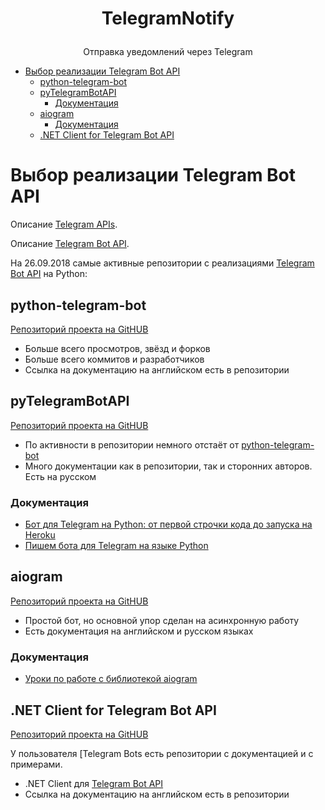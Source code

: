 # <p align="center">TelegramNotify
<p align="center">Отправка уведомлений через Telegram

* [Выбор реализации Telegram Bot API](#Выбор-реализации-telegram-bot-api)
    * [python-telegram-bot](#python-telegram-bot)
    * [pyTelegramBotAPI](#pytelegrambotapi)
        * [Документация](#Документация)
    * [aiogram](#aiogram)
        * [Документация](#Документация-1)
    * [.NET Client for Telegram Bot API](#net-client-for-telegram-bot-api)

# Выбор реализации Telegram Bot API

Описание [Telegram APIs](https://core.telegram.org/api).

Описание [Telegram Bot API](https://core.telegram.org/bots/api).

На 26.09.2018 самые активные репозитории с реализациями [Telegram Bot API](https://core.telegram.org/bots/api) на Python:

## python-telegram-bot
[Репозиторий проекта на GitHUB](https://github.com/python-telegram-bot/python-telegram-bot)

* Больше всего просмотров, звёзд и форков
* Больше всего коммитов и разработчиков
* Ссылка на документацию на английском есть в репозитории

## pyTelegramBotAPI
[Репозиторий проекта на GitHUB](https://github.com/eternnoir/pyTelegramBotAPI)

* По активности в репозитории немного отстаёт от [python-telegram-bot](#python-telegram-bot)
* Много документации как в репозитории, так и сторонних авторов. Есть на русском

### Документация
* [Бот для Telegram на Python: от первой строчки кода до запуска на Heroku](https://tproger.ru/translations/telegram-bot-create-and-deploy/)
* [Пишем бота для Telegram на языке Python](https://groosha.gitbooks.io/telegram-bot-lessons/content/)

## aiogram
[Репозиторий проекта на GitHUB](https://github.com/aiogram/aiogram)

* Простой бот, но основной упор сделан на асинхронную работу
* Есть документация на английском и русском языках

### Документация
* [Уроки по работе с библиотекой aiogram](https://github.com/surik00/aiogram-lessons)

## .NET Client for Telegram Bot API
[Репозиторий проекта на GitHUB](https://github.com/TelegramBots/Telegram.Bot)

У пользователя [Telegram Bots[](https://github.com/TelegramBots) есть репозитории с документацией и с примерами.

* .NET Client для [Telegram Bot API](https://core.telegram.org/bots/api)
* Ссылка на документацию на английском есть в репозитории